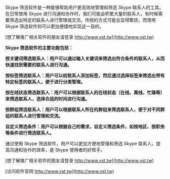 Skype 筛选软件是一种能够帮助用户更高效地管理和筛选 Skype 联系人的工具。在日常使用 Skype 进行沟通和协作时，我们可能会积累大量的联系人，有时候需要筛选出特定的联系人进行管理或交流。传统的方式可能会显得繁琐，而使用 Skype 筛选软件则可以更加便捷地实现这一目的。

[想了解推广相关软件的朋友请登录 http://www.vst.tw](http://www.vst.tw)

**Skype 筛选软件的主要功能包括：**

**按关键词筛选联系人：用户可以通过输入关键词来筛选出符合条件的联系人，从而快速找到需要的联系人进行沟通。**

**按标签筛选联系人：用户可以给联系人添加标签，然后通过选择标签来筛选出带有特定标签的联系人，便于进行分类管理。**

**按在线状态筛选联系人：用户可以根据联系人的在线状态（在线、离线、忙碌等）来筛选联系人，选择合适的时间进行沟通。**

**按群组筛选联系人：用户可以根据联系人所在的群组来筛选联系人，便于对不同群组的联系人进行管理和交流。**

**自定义筛选条件：用户可以根据自己的需求，自定义筛选条件，如按地区、按职务等条件进行筛选联系人。**

通过使用 Skype 筛选软件，用户可以更加方便地管理和筛选 Skype 联系人，提高沟通和协作的效率，是 Skype 使用者的好帮手。

[想了解推广相关软件的朋友请登录 http://www.vst.tw](http://www.vst.tw)


[访问软件官网 http://www.vst.tw](http://www.vst.tw)

